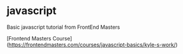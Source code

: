 # javascript
Basic javascript tutorial from FrontEnd Masters

[Frontend Masters Course] (https://frontendmasters.com/courses/javascript-basics/kyle-s-work/)
